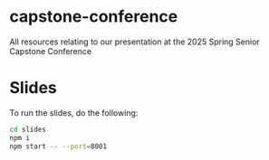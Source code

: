 # capstone-conference
All resources relating to our presentation at the 2025 Spring Senior Capstone Conference

# Slides

To run the slides, do the following:

```bash
cd slides
npm i
npm start -- --port=8001
```
